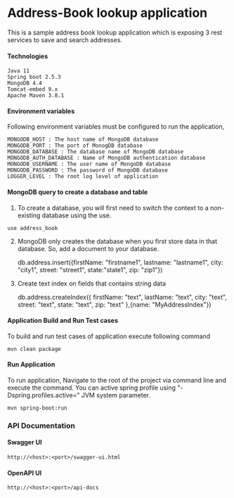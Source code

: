 # Address-Book lookup application

This is a sample address book lookup application which is exposing 3 rest services to save and search addresses.

#### Technologies
	Java 11
	Spring boot 2.5.3
	‎MongoDB 4.4
	Tomcat-embed 9.x
	Apache Maven 3.8.1

#### Environment variables
Following environment variables must be configured to run the application,

	MONGODB_HOST : The host name of MongoDB database
	MONGODB_PORT : The port of MonogDB database
	MONGODB_DATABASE : The database name of MongoDB database
	MONGODB_AUTH_DATABASE : Name of MongoDB authentication database
	MONGODB_USERNAME : The user name of MongoDB database
	MONGODB_PASSWORD : The password of MongoDB database
	LOGGER_LEVEL : The root log level of application
		
#### MongoDB query to create a database and table

1. 	 To create a database, you will first need to switch the context to a non-existing database using the use.

	use address_book
	
2. MongoDB only creates the database when you first store data in that database. So, add a document to your database.
	
	db.address.insert({firstName: "firstname1", lastname: "lastname1", city: "city1", street: "street1", state:"state1", zip: "zip1"})

3. Create text index on fields that contains string data

	db.address.createIndex({
     firstName: "text",
     lastName: "text",
     city: "text",
     street: "text",
     state: "text",
     zip: "text"
     },{name: "MyAddressIndex"})

#### Application Build and Run Test cases

To build and run test cases of application execute following command

	mvn clean package
	
#### Run Application

To run application, Navigate to the root of the project via command line and execute the command. You can active spring profile using "-Dspring.profiles.active=<profile>" JVM system parameter. 

	mvn spring-boot:run

### API Documentation
	
#### Swagger UI
	http://<host>:<port>/swagger-ui.html
#### OpenAPI UI
	http://<host>:<port>/api-docs	